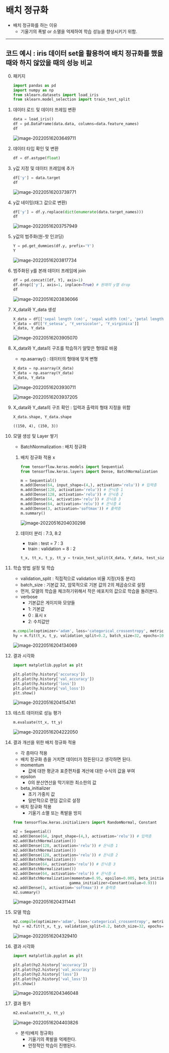 # 배치 정규화

- 배치 정규화를 하는 이유
  - 기울기의 폭발 or 소멸을 억제하여 학습 성능을 향상시키기 위함.

---

## 코드 예시 : iris 데이터 set을 활용하여 배치 정규화를 했을 때와 하지 않았을 때의 성능 비교

0. 패키지

   ```python
   import pandas as pd
   import numpy as np
   from sklearn.datasets import load_iris
   from sklearn.model_selection import train_test_split
   ```

1. 데이터 로드 및 데이터 프레임 변환

   ```python
   data = load_iris()
   df = pd.DataFrame(data.data, columns=data.feature_names)
   df
   ```

   ![image-20220516203649711](DL_batch_normalization.assets/image-20220516203649711.png)

2. 데이터 타입 확인 및 변환

   ```python
   df = df.astype(float)
   ```

   

3. y값 지정 및 데이터 프레임에 추가

   ```python
   df['y'] = data.target
   df
   ```

   ![image-20220516203739771](DL_batch_normalization.assets/image-20220516203739771.png)



4. y값 네이밍(태그 값으로 변환)

   ```python
   df['y'] = df.y.replace(dict(enumerate(data.target_names)))
   df
   ```

   ![image-20220516203757949](DL_batch_normalization.assets/image-20220516203757949.png)

5. y값의 범주화(원-핫 인코딩)

   ```python
   Y = pd.get_dummies(df.y, prefix='Y')
   Y
   ```

   ![image-20220516203817734](DL_batch_normalization.assets/image-20220516203817734.png)

6. 범주화된 y를 본래 데이터 프레임에 join

   ```python
   df = pd.concat([df, Y], axis=1)
   df.drop(['y'], axis=1, inplace=True) # 원래의 y열 drop
   df
   ```

   ![image-20220516203836066](DL_batch_normalization.assets/image-20220516203836066.png)

   

7. X_data와 Y_data 생성

   ```python
   X_data = df[['sepal length (cm)', 'sepal width (cm)', 'petal length (cm)', 'petal width (cm)']]
   Y_data = df[['Y_setosa', 'Y_versicolor', 'Y_virginica']]
   X_data, Y_data
   ```

   ![image-20220516203905070](DL_batch_normalization.assets/image-20220516203905070.png)

8. X_data와 Y_data의 구조를 학습하기 알맞은 형태로 바꿈

   - np.asarray() : 데이터의 형태에 맞게 변형

   ```python
   X_data = np.asarray(X_data)
   Y_data = np.asarray(Y_data)
   X_data, Y_data
   ```

   ![image-20220516203930711](DL_batch_normalization.assets/image-20220516203930711.png)

   ![image-20220516203937205](DL_batch_normalization.assets/image-20220516203937205.png)

9. X_data와 Y_data의 구조 확인 : 입력과 출력의 형태 지정을 위함

   ```python
   X_data.shape, Y_data.shape
   ```

   ```
   ((150, 4), (150, 3))
   ```



10. 모델 생성 및 Layer 쌓기

    - BatchNormalization : 배치 정규화

    1) 배치 정규화 적용 x

       ````python
       from tensorflow.keras.models import Sequential
       from tensorflow.keras.layers import Dense, BatchNormalization
       
       m = Sequential()
       m.add(Dense(64, input_shape=(4,), activation='relu')) # 입력층
       m.add(Dense(128, activation='relu')) # 은닉층 1
       m.add(Dense(128, activation='relu')) # 은닉층 2
       m.add(Dense(64, activation='relu')) # 은닉층 3
       m.add(Dense(64, activation='relu')) # 은닉층 4
       m.add(Dense(3, activation='softmax')) # 출력층
       m.summary()
       ````

       ![image-20220516204030298](DL_batch_normalization.assets/image-20220516204030298.png)

    2) 데이터 분리 : 7:3, 8:2

       - train : test = 7 : 3
       - train : validation = 8 : 2

       ```python
       t_x, tt_x, t_y, tt_y = train_test_split(X_data, Y_data, test_size=0.3, random_state=42)
       ```

11. 학습 방법 설정 및 학습

    - validation_split : 직접적으로 validation 비율 지정(자동 분리)
    - batch_size : 기본값 32, 암묵적으로 기본 값의 2의 제곱승으로 설정
    - 먼저, 모델의 학습을 체크하기위해서 작은 에포치의 값으로 학습을 돌려본다.
    - verbose
      - 기본값은 게이지와 모양들
      - 1: 기본값
      - 0 : 표시 x
      - 2: 수치값만

    ```python
    m.compile(optimizer='adam', loss='categorical_crossentropy', metrics='accuracy')
    hy = m.fit(t_x, t_y, validation_split=0.2, batch_size=32, epochs=1000, verbose=2) 
    ```

    ![image-20220516204134069](DL_batch_normalization.assets/image-20220516204134069.png)

12. 결과 시각화

    ````python
    import matplotlib.pyplot as plt
    
    plt.plot(hy.history['accuracy'])
    plt.plot(hy.history['val_accuracy'])
    plt.plot(hy.history['loss'])
    plt.plot(hy.history['val_loss'])
    plt.show()
    ````

    ![image-20220516204154741](DL_batch_normalization.assets/image-20220516204154741.png)

13. 테스트 데이터로 성능 평가

    ```python
    m.evaluate(tt_x, tt_y)
    ```

    ![image-20220516204222050](DL_batch_normalization.assets/image-20220516204222050.png)

14. 결과 개선을 위한 배치 정규화 적용

    - 각 층마다 적용
    - 배치 정규화 층을 거치면 데이터가 정돈된다고 생각하면 된다.
    - momentum
      - 값에 대한 평균과 표준편차를 계산에 대한 수식의 값을 부여
    - epsilon
      - 0의 분산연산을 막기위한 최소한의 값
    - beta_initializer
      - 초기 가중치 값
      - 일반적으로 랜덤 값으로 설정
    - 배치 정규화 적용
      - 기울기 소멸 또는 폭발을 방지

    ```python
    from tensorflow.keras.initializers import RandomNormal, Constant
    
    m2 = Sequential()
    m2.add(Dense(64, input_shape=(4,), activation='relu')) # 입력층
    m2.add(BatchNormalization())
    m2.add(Dense(128, activation='relu')) # 은닉층 1
    m2.add(BatchNormalization())
    m2.add(Dense(128, activation='relu')) # 은닉층 2
    m2.add(BatchNormalization())
    m2.add(Dense(64, activation='relu')) # 은닉층 3
    m2.add(BatchNormalization())
    m2.add(Dense(64, activation='relu')) # 은닉층 4
    m2.add(BatchNormalization(momentum=0.95, epsilon=0.005, beta_initializer=RandomNormal(mean=0.0, stddev=0.05), 
                             gamma_initializer=Constant(value=0.9)))
    m2.add(Dense(3, activation='softmax')) # 출력층
    m2.summary()
    ```

    ![image-20220516204311441](DL_batch_normalization.assets/image-20220516204311441.png)

15. 모델 학습

    ```python
    m2.compile(optimizer='adam', loss='categorical_crossentropy', metrics='accuracy')
    hy2 = m2.fit(t_x, t_y, validation_split=0.2, batch_size=32, epochs=1000, verbose=2) 
    ```

    ![image-20220516204329410](DL_batch_normalization.assets/image-20220516204329410.png)

16. 결과 시각화

    ```python
    import matplotlib.pyplot as plt
    
    plt.plot(hy2.history['accuracy'])
    plt.plot(hy2.history['val_accuracy'])
    plt.plot(hy2.history['loss'])
    plt.plot(hy2.history['val_loss'])
    plt.show()
    ```

    ![image-20220516204346048](DL_batch_normalization.assets/image-20220516204346048.png)

17. 결과 평가

    ```python
    m2.evaluate(tt_x, tt_y)
    ```

    ![image-20220516204403826](DL_batch_normalization.assets/image-20220516204403826.png)

    - 분석(배치 정규화)
      - 기울기의 폭발을 억제한다.
      - 안정적인 학습이 진행된다.



